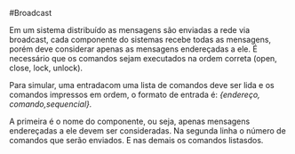 ﻿#Broadcast

Em um sistema distribuído as mensagens são enviadas a rede via broadcast, cada componente do sistemas recebe todas as mensagens, porém deve considerar apenas as mensagens endereçadas a ele. É necessário que os comandos sejam executados  na ordem correta (open, close, lock, unlock).

Para simular, uma entradacom uma lista de comandos deve ser lida e os comandos impressos em ordem, o formato de entrada é: *{endereço, comando,sequencial}.*

A primeira é o nome do componente, ou seja, apenas mensagens endereçadas a ele devem ser consideradas. Na segunda linha o número de comandos que serão enviados. E nas demais os comandos listasdos.